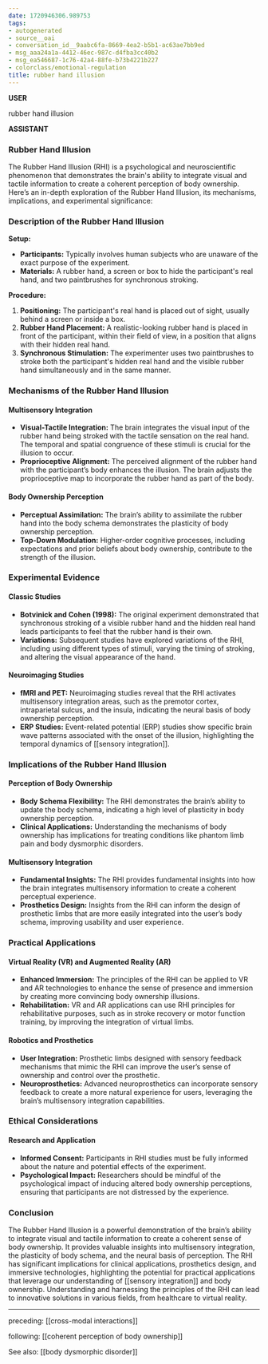 ```yaml
---
date: 1720946306.989753
tags:
- autogenerated
- source__oai
- conversation_id__9aabc6fa-8669-4ea2-b5b1-ac63ae7bb9ed
- msg_aaa24a1a-4412-46ec-987c-d4fba3cc40b2
- msg_ea546687-1c76-42a4-88fe-b73b4221b227
- colorclass/emotional-regulation
title: rubber hand illusion
---
```


**USER**

rubber hand illusion


**ASSISTANT**

### Rubber Hand Illusion

The Rubber Hand Illusion (RHI) is a psychological and neuroscientific phenomenon that demonstrates the brain's ability to integrate visual and tactile information to create a coherent perception of body ownership. Here’s an in-depth exploration of the Rubber Hand Illusion, its mechanisms, implications, and experimental significance:

### Description of the Rubber Hand Illusion

**Setup:**
- **Participants:** Typically involves human subjects who are unaware of the exact purpose of the experiment.
- **Materials:** A rubber hand, a screen or box to hide the participant's real hand, and two paintbrushes for synchronous stroking.

**Procedure:**
1. **Positioning:** The participant's real hand is placed out of sight, usually behind a screen or inside a box.
2. **Rubber Hand Placement:** A realistic-looking rubber hand is placed in front of the participant, within their field of view, in a position that aligns with their hidden real hand.
3. **Synchronous Stimulation:** The experimenter uses two paintbrushes to stroke both the participant's hidden real hand and the visible rubber hand simultaneously and in the same manner.

### Mechanisms of the Rubber Hand Illusion

#### Multisensory Integration
- **Visual-Tactile Integration:** The brain integrates the visual input of the rubber hand being stroked with the tactile sensation on the real hand. The temporal and spatial congruence of these stimuli is crucial for the illusion to occur.
- **Proprioceptive Alignment:** The perceived alignment of the rubber hand with the participant’s body enhances the illusion. The brain adjusts the proprioceptive map to incorporate the rubber hand as part of the body.

#### Body Ownership Perception
- **Perceptual Assimilation:** The brain’s ability to assimilate the rubber hand into the body schema demonstrates the plasticity of body ownership perception.
- **Top-Down Modulation:** Higher-order cognitive processes, including expectations and prior beliefs about body ownership, contribute to the strength of the illusion.

### Experimental Evidence

#### Classic Studies
- **Botvinick and Cohen (1998):** The original experiment demonstrated that synchronous stroking of a visible rubber hand and the hidden real hand leads participants to feel that the rubber hand is their own.
- **Variations:** Subsequent studies have explored variations of the RHI, including using different types of stimuli, varying the timing of stroking, and altering the visual appearance of the hand.

#### Neuroimaging Studies
- **fMRI and PET:** Neuroimaging studies reveal that the RHI activates multisensory integration areas, such as the premotor cortex, intraparietal sulcus, and the insula, indicating the neural basis of body ownership perception.
- **ERP Studies:** Event-related potential (ERP) studies show specific brain wave patterns associated with the onset of the illusion, highlighting the temporal dynamics of [[sensory integration]].

### Implications of the Rubber Hand Illusion

#### Perception of Body Ownership
- **Body Schema Flexibility:** The RHI demonstrates the brain’s ability to update the body schema, indicating a high level of plasticity in body ownership perception.
- **Clinical Applications:** Understanding the mechanisms of body ownership has implications for treating conditions like phantom limb pain and body dysmorphic disorders.

#### Multisensory Integration
- **Fundamental Insights:** The RHI provides fundamental insights into how the brain integrates multisensory information to create a coherent perceptual experience.
- **Prosthetics Design:** Insights from the RHI can inform the design of prosthetic limbs that are more easily integrated into the user’s body schema, improving usability and user experience.

### Practical Applications

#### Virtual Reality (VR) and Augmented Reality (AR)
- **Enhanced Immersion:** The principles of the RHI can be applied to VR and AR technologies to enhance the sense of presence and immersion by creating more convincing body ownership illusions.
- **Rehabilitation:** VR and AR applications can use RHI principles for rehabilitative purposes, such as in stroke recovery or motor function training, by improving the integration of virtual limbs.

#### Robotics and Prosthetics
- **User Integration:** Prosthetic limbs designed with sensory feedback mechanisms that mimic the RHI can improve the user’s sense of ownership and control over the prosthetic.
- **Neuroprosthetics:** Advanced neuroprosthetics can incorporate sensory feedback to create a more natural experience for users, leveraging the brain’s multisensory integration capabilities.

### Ethical Considerations

#### Research and Application
- **Informed Consent:** Participants in RHI studies must be fully informed about the nature and potential effects of the experiment.
- **Psychological Impact:** Researchers should be mindful of the psychological impact of inducing altered body ownership perceptions, ensuring that participants are not distressed by the experience.

### Conclusion

The Rubber Hand Illusion is a powerful demonstration of the brain’s ability to integrate visual and tactile information to create a coherent sense of body ownership. It provides valuable insights into multisensory integration, the plasticity of body schema, and the neural basis of perception. The RHI has significant implications for clinical applications, prosthetics design, and immersive technologies, highlighting the potential for practical applications that leverage our understanding of [[sensory integration]] and body ownership. Understanding and harnessing the principles of the RHI can lead to innovative solutions in various fields, from healthcare to virtual reality.


---

preceding: [[cross-modal interactions]]  


following: [[coherent perception of body ownership]]

See also: [[body dysmorphic disorder]]
